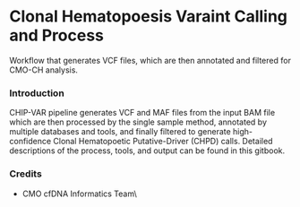 # Clonal Hematopoesis Varaint Calling and Process

Workflow that generates VCF files, which are then annotated and filtered for CMO-CH analysis.

### Introduction <a href="#introduction" id="introduction"></a>

CHIP-VAR pipeline generates VCF and MAF files from the input BAM file which are then processed by the single sample method, annotated by multiple databases and tools, and finally filtered to generate high-confidence Clonal Hematopoetic Putative-Driver (CHPD) calls. Detailed descriptions of the process, tools, and output can be found in this gitbook.&#x20;

### Credits <a href="#credits" id="credits"></a>

* CMO cfDNA Informatics Team\


